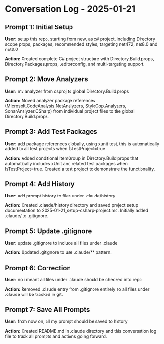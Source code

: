 # Conversation Log - 2025-01-21

## Prompt 1: Initial Setup
**User:** setup this repo, starting from new, as c# project, including Directory scope props, packages, recommended styles, targeting net472, net8.0 and net9.0

**Action:** Created complete C# project structure with Directory.Build.props, Directory.Packages.props, .editorconfig, and multi-targeting support.

## Prompt 2: Move Analyzers
**User:** mv analyzer from csproj to global Directory.Build.props

**Action:** Moved analyzer package references (Microsoft.CodeAnalysis.NetAnalyzers, StyleCop.Analyzers, SonarAnalyzer.CSharp) from individual project files to the global Directory.Build.props.

## Prompt 3: Add Test Packages
**User:** add package references globally, using xunit test, this is automatically added to all test projects when IsTestProject=true

**Action:** Added conditional ItemGroup in Directory.Build.props that automatically includes xUnit and related test packages when IsTestProject=true. Created a test project to demonstrate the functionality.

## Prompt 4: Add History
**User:** add prompt history to files under .claude/history

**Action:** Created .claude/history directory and saved project setup documentation to 2025-01-21_setup-csharp-project.md. Initially added .claude/ to .gitignore.

## Prompt 5: Update .gitignore
**User:** update .gitignore to include all files under .claude

**Action:** Updated .gitignore to use .claude/** pattern.

## Prompt 6: Correction
**User:** no i meant all files under .claude should be checked into repo

**Action:** Removed .claude entry from .gitignore entirely so all files under .claude will be tracked in git.

## Prompt 7: Save All Prompts
**User:** from now on, all my prompt should be saved to history

**Action:** Created README.md in .claude directory and this conversation log file to track all prompts and actions going forward.